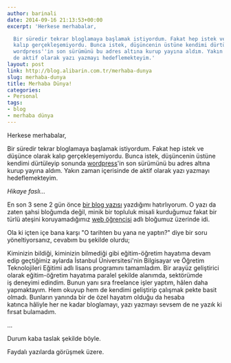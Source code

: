 ```yaml
---
author: barinali
date: 2014-09-16 21:13:53+00:00
excerpt: 'Herkese merhabalar,

  Bir süredir tekrar bloglamaya başlamak istiyordum. Fakat hep istek ve düşünce olarak
  kalıp gerçekleşemiyordu. Bunca istek, düşüncenin üstüne kendimi dürtüleyip sonunda
  wordpress''in son sürümünü bu adres altına kurup yayına aldım. Yakın zaman içerisinde
  de aktif olarak yazı yazmayı hedeflemekteyim.'
layout: post
link: http://blog.alibarin.com.tr/merhaba-dunya
slug: merhaba-dunya
title: Merhaba Dünya!
categories:
- Personal
tags:
- blog
- merhaba dünya
---
```


Herkese merhabalar,

Bir süredir tekrar bloglamaya başlamak istiyordum. Fakat hep istek ve düşünce olarak kalıp gerçekleşemiyordu. Bunca istek, düşüncenin üstüne kendimi dürtüleyip sonunda [wordpress](http://wordpress.org)'in son sürümünü bu adres altına kurup yayına aldım. Yakın zaman içerisinde de aktif olarak yazı yazmayı hedeflemekteyim.

_Hikaye faslı..._

En son 3 sene 2 gün önce [bir blog yazısı](http://webogrencisi.com/jquery-ile-icerikler-arasi-gecis-efekti/) yazdığımı hatırlıyorum. O yazı da zaten şahsi bloğumda değil, minik bir topluluk misali kurduğumuz fakat bir türlü ateşini koruyamadığımız [web öğrencisi](http://webogrencisi.com) adlı bloğumuz üzerinde idi.

Ola ki içten içe bana karşı "O tarihten bu yana ne yaptın?" diye bir soru yöneltiyorsanız, cevabım bu şekilde olurdu;

Kiminizin bildiği, kiminizin bilmediği gibi eğitim-öğretim hayatıma devam edip geçtiğimiz aylarda İstanbul Üniversitesi'nin Bilgisayar ve Öğretim Teknolojileri Eğitimi adlı lisans programını tamamladım. Bir arayüz geliştirici olarak eğitim-öğretim hayatıma paralel şekilde alanımda, sektörümde iş deneyimi edindim. Bunun yanı sıra freelance işler yaptım, hâlen daha yapmaktayım. Hem okuyup hem de kendimi geliştirip çalışmak pekte basit olmadı. Bunların yanında bir de özel hayatım olduğu da hesaba katınca hâliyle her ne kadar bloglamayı, yazı yazmayı sevsem de ne yazık ki fırsat bulamadım.

...

Durum kaba taslak şekilde böyle.

Faydalı yazılarda görüşmek üzere.
